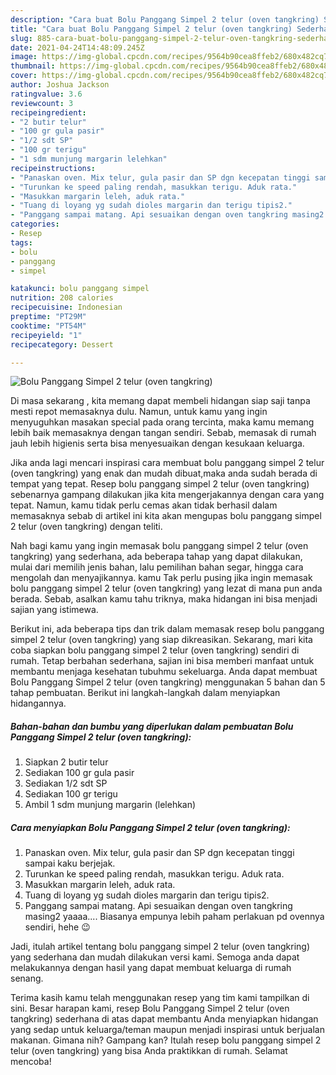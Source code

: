 ```yaml
---
description: "Cara buat Bolu Panggang Simpel 2 telur (oven tangkring) Sederhana Untuk Jualan"
title: "Cara buat Bolu Panggang Simpel 2 telur (oven tangkring) Sederhana Untuk Jualan"
slug: 885-cara-buat-bolu-panggang-simpel-2-telur-oven-tangkring-sederhana-untuk-jualan
date: 2021-04-24T14:48:09.245Z
image: https://img-global.cpcdn.com/recipes/9564b90cea8ffeb2/680x482cq70/bolu-panggang-simpel-2-telur-oven-tangkring-foto-resep-utama.jpg
thumbnail: https://img-global.cpcdn.com/recipes/9564b90cea8ffeb2/680x482cq70/bolu-panggang-simpel-2-telur-oven-tangkring-foto-resep-utama.jpg
cover: https://img-global.cpcdn.com/recipes/9564b90cea8ffeb2/680x482cq70/bolu-panggang-simpel-2-telur-oven-tangkring-foto-resep-utama.jpg
author: Joshua Jackson
ratingvalue: 3.6
reviewcount: 3
recipeingredient:
- "2 butir telur"
- "100 gr gula pasir"
- "1/2 sdt SP"
- "100 gr terigu"
- "1 sdm munjung margarin lelehkan"
recipeinstructions:
- "Panaskan oven. Mix telur, gula pasir dan SP dgn kecepatan tinggi sampai kaku berjejak."
- "Turunkan ke speed paling rendah, masukkan terigu. Aduk rata."
- "Masukkan margarin leleh, aduk rata."
- "Tuang di loyang yg sudah dioles margarin dan terigu tipis2."
- "Panggang sampai matang. Api sesuaikan dengan oven tangkring masing2 yaaaa.... Biasanya empunya lebih paham perlakuan pd ovennya sendiri, hehe 😉"
categories:
- Resep
tags:
- bolu
- panggang
- simpel

katakunci: bolu panggang simpel 
nutrition: 208 calories
recipecuisine: Indonesian
preptime: "PT29M"
cooktime: "PT54M"
recipeyield: "1"
recipecategory: Dessert

---
```



![Bolu Panggang Simpel 2 telur (oven tangkring)](https://img-global.cpcdn.com/recipes/9564b90cea8ffeb2/680x482cq70/bolu-panggang-simpel-2-telur-oven-tangkring-foto-resep-utama.jpg)

Di masa  sekarang , kita memang dapat membeli hidangan siap saji tanpa mesti repot memasaknya dulu. Namun, untuk kamu yang ingin menyuguhkan masakan special pada orang tercinta, maka kamu memang lebih baik memasaknya dengan tangan sendiri. Sebab, memasak di rumah jauh lebih higienis serta bisa menyesuaikan dengan kesukaan keluarga.

Jika anda lagi mencari inspirasi cara membuat bolu panggang simpel 2 telur (oven tangkring) yang enak dan mudah dibuat,maka anda sudah berada di tempat yang tepat. Resep bolu panggang simpel 2 telur (oven tangkring)  sebenarnya gampang dilakukan jika kita mengerjakannya dengan cara yang tepat. Namun, kamu tidak perlu cemas akan tidak berhasil dalam memasaknya 
sebab di artikel ini kita akan mengupas bolu panggang simpel 2 telur (oven tangkring) dengan teliti.  



Nah bagi kamu yang ingin memasak bolu panggang simpel 2 telur (oven tangkring) yang sederhana, ada beberapa tahap yang dapat dilakukan, mulai dari memilih jenis bahan, lalu pemilihan bahan segar, hingga cara mengolah dan menyajikannya. kamu Tak perlu pusing jika ingin memasak bolu panggang simpel 2 telur (oven tangkring) yang lezat di mana pun anda berada. Sebab, asalkan kamu  tahu triknya, maka hidangan ini bisa menjadi sajian yang istimewa.

Berikut ini, ada beberapa tips dan trik dalam memasak resep bolu panggang simpel 2 telur (oven tangkring) yang siap dikreasikan. Sekarang, mari kita coba siapkan bolu panggang simpel 2 telur (oven tangkring) sendiri di rumah. Tetap berbahan sederhana, sajian ini bisa memberi manfaat untuk membantu menjaga kesehatan tubuhmu sekeluarga. Anda dapat membuat Bolu Panggang Simpel 2 telur (oven tangkring) menggunakan 5 bahan dan 5 tahap pembuatan. Berikut ini langkah-langkah dalam menyiapkan hidangannya.

<!--inarticleads1-->

##### Bahan-bahan dan bumbu yang diperlukan dalam pembuatan Bolu Panggang Simpel 2 telur (oven tangkring):

1. Siapkan 2 butir telur
1. Sediakan 100 gr gula pasir
1. Sediakan 1/2 sdt SP
1. Sediakan 100 gr terigu
1. Ambil 1 sdm munjung margarin (lelehkan)




<!--inarticleads2-->

##### Cara menyiapkan Bolu Panggang Simpel 2 telur (oven tangkring):

1. Panaskan oven. Mix telur, gula pasir dan SP dgn kecepatan tinggi sampai kaku berjejak.
1. Turunkan ke speed paling rendah, masukkan terigu. Aduk rata.
1. Masukkan margarin leleh, aduk rata.
1. Tuang di loyang yg sudah dioles margarin dan terigu tipis2.
1. Panggang sampai matang. Api sesuaikan dengan oven tangkring masing2 yaaaa.... Biasanya empunya lebih paham perlakuan pd ovennya sendiri, hehe 😉




Jadi, itulah artikel tentang  bolu panggang simpel 2 telur (oven tangkring)  yang sederhana dan mudah dilakukan versi kami. Semoga anda dapat melakukannya dengan hasil yang dapat membuat keluarga di rumah senang. 

Terima kasih kamu telah menggunakan resep yang tim kami tampilkan di sini. Besar harapan kami, resep  Bolu Panggang Simpel 2 telur (oven tangkring) sederhana di atas dapat membantu Anda menyiapkan hidangan yang sedap untuk keluarga/teman maupun menjadi inspirasi untuk berjualan makanan. Gimana nih? Gampang kan? Itulah resep bolu panggang simpel 2 telur (oven tangkring) yang bisa Anda praktikkan di rumah. Selamat mencoba!


